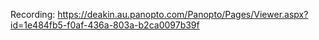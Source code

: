 Recording: https://deakin.au.panopto.com/Panopto/Pages/Viewer.aspx?id=1e484fb5-f0af-436a-803a-b2ca0097b39f  
